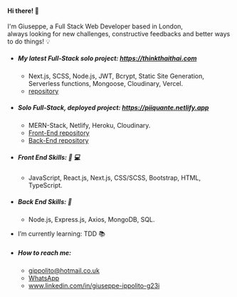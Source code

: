 #### Hi there! 👋

I'm Giuseppe, a Full Stack Web Developer based in London, <br />
 always looking for new challenges, constructive feedbacks and better ways to do things! :bulb:
 
 * ##### My latest Full-Stack solo project: https://thinkthaithai.com
    *  Next.js, SCSS, Node.js, JWT, Bcrypt, Static Site Generation, Serverless functions, Mongoose, Cloudinary, Vercel.
    * [repository](https://github.com/2gi3/thinkthaithai)
 
 * ##### Solo Full-Stack, deployed project: https://piiquante.netlify.app
    *  MERN-Stack, Netlify, Heroku, Cloudinary.
    *  [Front-End repository](https://github.com/2gi3/p6-front-react)
    *  [Back-End repository](https://github.com/2gi3/p6-back)
    

 * ##### Front End Skills: :iphone: :computer:
    *  JavaScript, React.js, Next.js, CSS/SCSS, Bootstrap, HTML, TypeScript.
              
              
 * ##### Back End Skills: :exploding_head:
    *  Node.js, Express.js, Axios, MongoDB, SQL.
    

* I’m currently learning: TDD :books:

* ##### How to reach me:
    *  [gippolito@hotmail.co.uk](gippolito@hotmail.co.uk)
    *  [WhatsApp](https://wa.me/+447795961318)
    *  www.linkedin.com/in/giuseppe-ippolito-g23i
  


<!--
**2gi3/2gi3** is a ✨ _special_ ✨ repository because its `README.md` (this file) appears on your GitHub profile.

Here are some ideas to get you started:

- 🔭 I’m currently working on ...
- 🌱 I’m currently learning ...
- 👯 I’m looking to collaborate on ...
- 🤔 I’m looking for help with ...
- 💬 Ask me about ...
- 📫 How to reach me: ...
- 😄 Pronouns: ...
- ⚡ Fun fact: ...
-->

